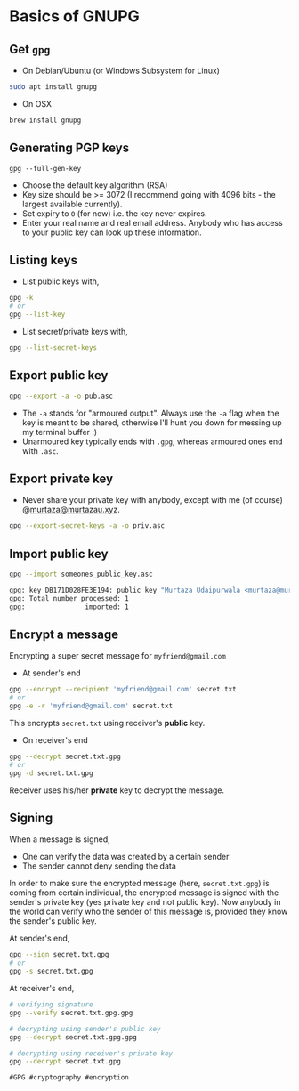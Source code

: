 # Basics of GNUPG

## Get `gpg`

* On Debian/Ubuntu (or Windows Subsystem for Linux)

```bash
sudo apt install gnupg
```

* On OSX

```bash
brew install gnupg
```

## Generating PGP keys

```
gpg --full-gen-key
```

* Choose the default key algorithm (RSA)
* Key size should be >= 3072 (I recommend going with 4096 bits - the
  largest available currently).
* Set expiry to `0` (for now) i.e. the key never expires.
* Enter your real name and real email address. Anybody who has access to
  your public key can look up these information.

## Listing keys

* List public keys with,

```bash
gpg -k
# or
gpg --list-key
```

* List secret/private keys with,

```bash
gpg --list-secret-keys
```

## Export public key

```bash
gpg --export -a -o pub.asc
```

* The `-a` stands for "armoured output". Always use the `-a` flag when
  the key is meant to be shared, otherwise I'll hunt you down for
  messing up my terminal buffer :)
* Unarmoured key typically ends with `.gpg`, whereas armoured ones end
  with `.asc`.

## Export private key

* Never share your private key with anybody, except with me (of course)
  @[murtaza@murtazau.xyz](mailto:murtaza@murtazau.xyz).

```bash
gpg --export-secret-keys -a -o priv.asc
```

## Import public key

```bash
gpg --import someones_public_key.asc

gpg: key DB171D028FE3E194: public key "Murtaza Udaipurwala <murtaza@murtazau.xyz>" imported
gpg: Total number processed: 1
gpg:               imported: 1
```

## Encrypt a message

Encrypting a super secret message for `myfriend@gmail.com`

* At sender's end

```bash
gpg --encrypt --recipient 'myfriend@gmail.com' secret.txt
# or
gpg -e -r 'myfriend@gmail.com' secret.txt
```

This encrypts `secret.txt` using receiver's **public** key.

* On receiver's end

```bash
gpg --decrypt secret.txt.gpg
# or
gpg -d secret.txt.gpg
```

Receiver uses his/her **private** key to decrypt the message.

## Signing

When a message is signed,

* One can verify the data was created by a certain sender
* The sender cannot deny sending the data

In order to make sure the encrypted message (here, `secret.txt.gpg`) is
coming from certain individual, the encrypted message is signed with the
sender's private key (yes private key and not public key). Now anybody
in the world can verify who the sender of this message is, provided they
know the sender's public key.

At sender's end,

```bash
gpg --sign secret.txt.gpg
# or
gpg -s secret.txt.gpg
```

At receiver's end,

```bash
# verifying signature
gpg --verify secret.txt.gpg.gpg

# decrypting using sender's public key
gpg --decrypt secret.txt.gpg.gpg

# decrypting using receiver's private key
gpg --decrypt secret.txt.gpg
```

    #GPG #cryptography #encryption

